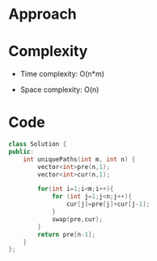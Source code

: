 # Approach
<!-- Describe your approach to solving the problem. -->

# Complexity
- Time complexity: O(n*m)
<!-- Add your time complexity here, e.g. $$O(n)$$ -->

- Space complexity: O(n)
<!-- Add your space complexity here, e.g. $$O(n)$$ -->

# Code
```cpp []
class Solution {
public:
    int uniquePaths(int m, int n) {
        vector<int>pre(n,1);
        vector<int>cur(n,1);

        for(int i=1;i<m;i++){
            for (int j=1;j<n;j++){
                cur[j]=pre[j]+cur[j-1];
            }
            swap(pre,cur);
        }
        return pre[n-1];
    }
};
```
